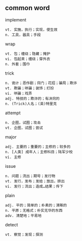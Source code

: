 ## common word
implement
```
vt. 实施，执行；实现，使生效
n. 工具，器具；手段
```

wrap
```
vt. 包；缠绕；隐藏；掩护
vi. 包起来；缠绕；穿外衣
n. 外套；围巾
```

trick
```
n. 诡计；恶作剧；窍门；花招；骗局；欺诈
vt. 欺骗；哄骗；装饰；打扮
vi. 哄骗；戏弄
adj. 特技的；欺诈的；有决窍的
n. (Trick)人名；(英)特里克
```

attempt
```
n. 企图，试图；攻击
vt. 企图，试图；尝试
```

major
```
adj. 主要的；重要的；主修的；较多的
n. [人类] 成年人；主修科目；陆军少校
vi. 主修
```

issue
```
n. 问题；流出；期号；发行物
vt. 发行，发布；发给；放出，排出
vi. 发行；流出；造成…结果；传下
```

plain
```
adj. 平的；简单的；朴素的；清晰的
n. 平原；无格式；朴实无华的东西
adv. 清楚地；平易地
```

detect
```
vt. 察觉；发现；探测
```
